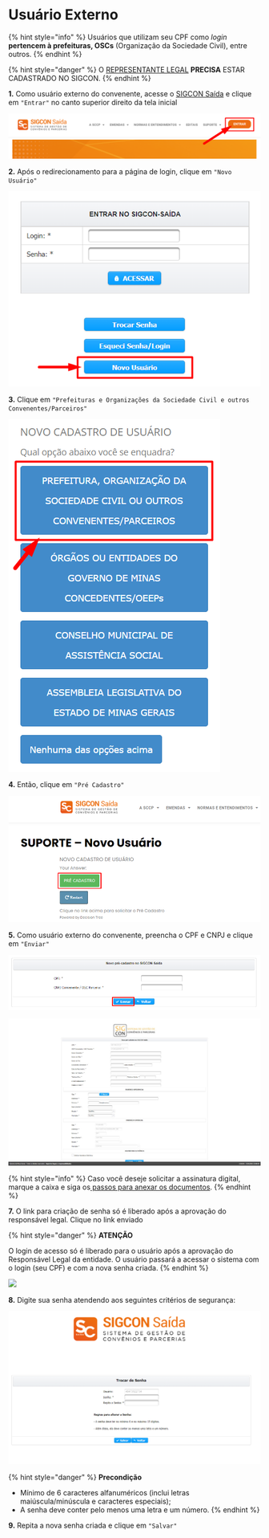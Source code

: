 # Usuário Externo

{% hint style="info" %}
Usuários que utilizam seu CPF como _login_ **pertencem à prefeituras, OSCs** (Organização da Sociedade Civil), entre outros.
{% endhint %}

{% hint style="danger" %}
O [REPRESENTANTE LEGAL](broken-reference) **PRECISA** ESTAR CADASTRADO NO SIGCON.
{% endhint %}

**1.** Como usuário externo do convenente, acesse o [SIGCON Saída](https://sigconsaida.mg.gov.br/) e clique em `"Entrar"` no canto superior direito da tela inicial

![](<../../../.gitbook/assets/image (525).png>)

**2.** Após o redirecionamento para a página de login, clique em `"Novo Usuário"`

![](<../../../.gitbook/assets/image (311).png>)

**3.** Clique em `"Prefeituras e Organizações da Sociedade Civil e outros Convenentes/Parceiros"`

![](<../../../.gitbook/assets/image (514).png>)

**4.** Então, clique em `"Pré Cadastro"`

![](<../../../.gitbook/assets/image (526).png>)

**5.** Como usuário externo do convenente, preencha o CPF e CNPJ e clique em `"Enviar"`

![](<../../../.gitbook/assets/image (538).png>)

![](<../../../.gitbook/assets/image (535).png>)

{% hint style="info" %}
Caso você deseje solicitar a assinatura digital, marque a caixa e siga os[ passos para anexar os documentos](../../../processo-eletronico/solicitar-assinatura-login-senha/#passo-4-sera-necessario-anexar-os-documentos-para-completar-a-solicitacao).
{% endhint %}

**7.** O link para criação de senha só é liberado após a aprovação do responsável legal. Clique no link enviado

{% hint style="danger" %}
**ATENÇÃO**

O login de acesso só é liberado para o usuário após a aprovação do Responsável Legal da entidade. O usuário passará a acessar o sistema com o login (seu CPF) e com a nova senha criada.
{% endhint %}

![](https://attachment.freshdesk.com/inline/attachment?token=eyJ0eXAiOiJKV1QiLCJhbGciOiJIUzI1NiJ9.eyJpZCI6MTkwNTUyNjUxNzUsImRvbWFpbiI6ImF0ZW5kaW1lbnRvc2lnY29uc2FpZGEuZnJlc2hkZXNrLmNvbSIsImFjY291bnRfaWQiOjQ1NzM0M30.\_M3VpJdDX0Oty\_tBDVGgJ5yKfuErY3tcsbTFxKSggi4)

**8.** Digite sua senha atendendo aos seguintes critérios de segurança:

![](<../../../.gitbook/assets/tela nova senha.png>)

{% hint style="danger" %}
**Precondição**&#x20;

* Mínimo de 6 caracteres alfanuméricos (inclui letras maiúscula/minúscula e caracteres especiais);
* A senha deve conter pelo menos uma letra e um número.
{% endhint %}

**9.**  Repita a nova senha criada e clique em `"Salvar"`
